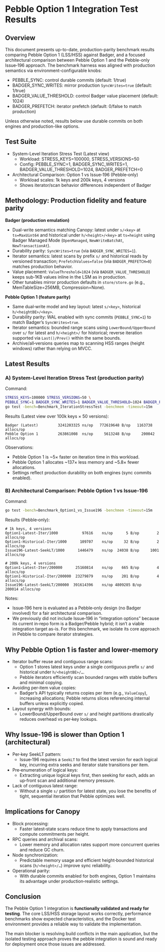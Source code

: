 # Pebble Option 1 Integration Test Results

## Overview

This document presents up-to-date, production-parity benchmark results comparing Pebble Option 1 (LSS/HSS) against Badger, and a focused architectural comparison between Pebble Option 1 and the Pebble-only Issue‑196 approach. The benchmark harness was aligned with production semantics via environment-configurable knobs:

- PEBBLE_SYNC: control durable commits (default: 1/true)
- BADGER_SYNC_WRITES: mirror production `SyncWrites=true` (default: 1/true)
- BADGER_VALUE_THRESHOLD: control Badger value placement (default: 1024)
- BADGER_PREFETCH: iterator prefetch (default: 0/false to match production)

Unless otherwise noted, results below use durable commits on both engines and production-like options.

## Test Suite

- System-Level Iteration Stress Test (Latest view)
  - Workload: STRESS_KEYS=100000, STRESS_VERSIONS=50
  - Config: PEBBLE_SYNC=1, BADGER_SYNC_WRITES=1, BADGER_VALUE_THRESHOLD=1024, BADGER_PREFETCH=0
- Architectural Comparison: Option 1 vs Issue‑196 (Pebble‑only)
  - Workload scales: 1k keys and 200k keys, 4 versions
  - Shows iterator/scan behavior differences independent of Badger

## Methodology: Production fidelity and feature parity

**Badger (production emulation)**

- Dual-write semantics matching Canopy: latest under `s/<key>` at `ts=MaxUint64` and historical under `h/<height>/<key>` at `ts=height` using Badger Managed Mode (`OpenManaged`, `NewWriteBatchAt`, `NewTransactionAt`).
- Durability parity: `SyncWrites=true` (via `BADGER_SYNC_WRITES=1`).
- Iterator semantics: latest scans by prefix `s/` and historical reads by versioned transaction; `PrefetchValues=false` (via `BADGER_PREFETCH=0`) matches production behavior.
- Value placement: `ValueThreshold=1024` (via `BADGER_VALUE_THRESHOLD`) keeps sub‑1KB values inline in the LSM as in production.
- Other tunables mirror production defaults in `store/store.go` (e.g., MemTableSize=256MB, Compression=None).

**Pebble Option 1 (feature parity)**

- Same dual‑write model and key layout: latest `s/<key>`, historical `h/<heightBE>/<key>`.
- Durability parity: WAL enabled with sync commits (`PEBBLE_SYNC=1`) to match Badger’s `SyncWrites=true`.
- Iterator semantics: bounded range scans using `LowerBound/UpperBound` over `s/` for latest and `h/<height>/` for historical; reverse iteration supported via `Last()/Prev()` within the same bounds.
- Archive/all‑versions queries map to scanning HSS ranges (height windows) rather than relying on MVCC.

## Latest Results

### A) System-Level Iteration Stress Test (production parity)

Command:

```bash
STRESS_KEYS=100000 STRESS_VERSIONS=50 \
PEBBLE_SYNC=1 BADGER_SYNC_WRITES=1 BADGER_VALUE_THRESHOLD=1024 BADGER_PREFETCH=0 \
go test -bench=Benchmark_IterationStressTest -benchmem -timeout=15m
```

Results (Latest view over 100k keys × 50 versions):

```
Badger (Latest)         3241203325 ns/op   772619648 B/op   1163738 allocs/op
Pebble Option 1         263861008  ns/op     5613248 B/op     200042 allocs/op
```

Observations:

- Pebble Option 1 is ~5× faster on iteration time in this workload.
- Pebble Option 1 allocates ~137× less memory and ~5.8× fewer allocations.
- Settings reflect production durability on both engines (sync commits enabled).

### B) Architectural Comparison: Pebble Option 1 vs Issue‑196

Command:

```bash
go test -bench=Benchmark_Option1_vs_Issue196 -benchmem -timeout=15m
```

Results (Pebble‑only):

```
# 1k keys, 4 versions
Option1-Latest-Iter/1000           97616    ns/op      5 B/op        2 allocs/op
Option1-Historical-Iter/1000      109707    ns/op     32 B/op        2 allocs/op
Issue196-Latest-SeekLT/1000      1446479    ns/op  24038 B/op     1001 allocs/op

# 200k keys, 4 versions
Option1-Latest-Iter/200000      25160814    ns/op    665 B/op        4 allocs/op
Option1-Historical-Iter/200000  23279879    ns/op    201 B/op        4 allocs/op
Issue196-Latest-SeekLT/200000  391614396    ns/op 4809285 B/op   200014 allocs/op
```

Notes:

- Issue‑196 here is evaluated as a Pebble‑only design (no Badger involved) for a fair architectural comparison.
- We previously did not include Issue‑196 in “integration options” because its current in‑repo form is a Badger/Pebble hybrid; it isn’t a viable integration target as-is. For this benchmark, we isolate its core approach in Pebble to compare iterator strategies.

## Why Pebble Option 1 is faster and lower‑memory

- Iterator buffer reuse and contiguous range scans:
  - Option 1 stores latest keys under a single contiguous prefix `s/` and historical under `h/<heightBE>/…`.
  - Pebble iterators efficiently scan bounded ranges with stable buffers and minimal copying.
- Avoiding per‑item value copies:
  - Badger’s API typically returns copies per item (e.g., `ValueCopy`), increasing allocations; Pebble returns slices referencing internal buffers unless explicitly copied.
- Layout synergy with bounds:
  - LowerBound/UpperBound over `s/` and height partitions drastically reduces overhead vs per‑key lookups.

## Why Issue‑196 is slower than Option 1 (architectural)

- Per‑key SeekLT pattern:
  - Issue‑196 requires a `SeekLT` to find the latest version for each logical key, incurring extra seeks and iterator state transitions per item.
- Pre‑enumeration of logical keys:
  - Extracting unique logical keys first, then seeking for each, adds an up‑front scan and additional memory pressure.
- Lack of contiguous latest range:
  - Without a single `s/` partition for latest state, you lose the benefits of tight, sequential iteration that Pebble optimizes well.

## Implications for Canopy

- Block processing:
  - Faster latest‑state scans reduce time to apply transactions and compute commitments per height.
- RPC queries and archival scans:
  - Lower memory and allocation rates support more concurrent queries and reduce GC churn.
- Node synchronization:
  - Predictable memory usage and efficient height‑bounded historical scans (`h/<height>/…`) improve sync reliability.
- Operational parity:
  - With durable commits enabled for both engines, Option 1 maintains its advantage under production‑realistic settings.

## Conclusion
The Pebble Option 1 integration is **functionally validated and ready for testing**. The core LSS/HSS storage layout works correctly, performance benchmarks show expected characteristics, and the Docker test environment provides a reliable way to validate the implementation.

The main blocker is resolving build conflicts in the main application, but the isolated testing approach proves the pebble integration is sound and ready for deployment once those issues are addressed.
